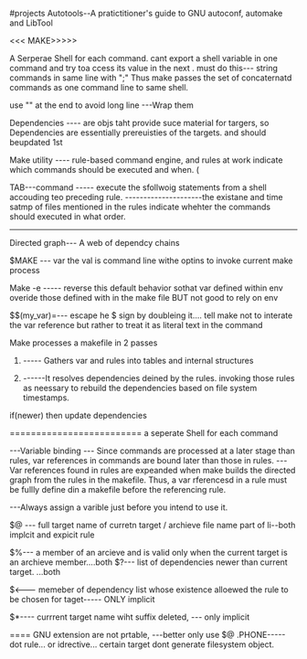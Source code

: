 #projects
Autotools--A pratictitioner's guide to GNU autoconf, automake and LibTool

<<< MAKE>>>>>


A Serperae Shell for each command.
cant export  a shell variable in one command and try toa ccess its value in the next . must do this--- string commands  in same line with ";"  Thus make passes the set of concaternatd commands as one command line to same shell. 

use  "\" at the end to avoid long line ---Wrap them

Dependencies ----  are objs taht provide suce material for targers, so Dependencies are essentially prereuisties of the targets. and should beupdated 1st


Make utility ---- rule-based command engine, and rules at work indicate which commands should be executed and when.   (

TAB---command ----- execute the sfollwoig statements from a shell accouding teo preceding rule.
---------------------the existane and time satmp of files mentioned in the rules indicate whehter the commands should executed in what order.

---
Directed graph--- A web of dependcy chains

$MAKE --- var   the val is command line withe optins to invoke current make process

Make -e ----- reverse this default behavior sothat var defined within env overide those defined with in the make file BUT not good to rely on env

$$(my_var)=--- escape he $ sign by doubleing it.... tell make not to interate the var reference but rather to treat it as literal text in the command

Make processes a makefile in 2 passes

1) ----- Gathers var and rules into tables and internal structures

2) ------It resolves dependencies deined by the rules. invoking those rules as neessary to rebuild the dependencies based on file system timestamps.

 if(newer)  then update dependencies

=========================
a seperate Shell for each command

---Variable binding ---  Since commands are processed at a later stage than rules, var references in commands are bound later than those in rules.
---Var references found in rules are expeanded when make builds the directed graph from the rules in the makefile. Thus,  a var rferencesd in a rule must be fullly define din a makefile before the referencing rule.


---Always assign a varible just before you intend to use it.



$@ --- full target name of curretn target / archieve file name part of li--both implcit and expicit rule


$%--- a member of an arcieve and is valid only when the current target is an archieve member....both
$?--- list of dependencies newer than current target. ...both

$<--- memeber of dependency list whose existence alloewed the rule to be chosen for taget----- ONLY implicit

$*---- currrent target name wiht suffix deleted, --- only implicit


==== GNU extension are not prtable,  ---better only use $@
.PHONE----- dot rule... or idrective... certain target dont generate filesystem object.
